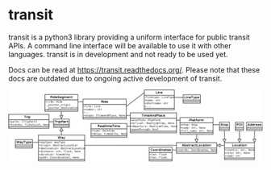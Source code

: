 transit
=======

transit is a python3 library providing a uniform interface for public transit APIs. A command line interface will be available to use it with other languages. transit is in development and not ready to be used yet.

Docs can be read at https://transit.readthedocs.org/. Please note that these docs are outdated due to ongoing active development of transit.

![UML Model Overview](uml.png)
